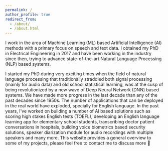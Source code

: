 ```yaml
---
permalink: /
author_profile: true
redirect_from: 
  - /about/
  - /about.html
---
```



I work in the area of Machine Learning (ML) based Artificial Intelligence (AI) methods with a primary focus on speech and text data. I obtained my PhD in Electrical Engineering in 2017 and have been working in the industry since then, trying to advance state-of-the-art Natural Language Processing (NLP) based systems. 

I started my PhD during very exciting times when the field of natural language processing that traditionally straddled both signal processing (mainly for audio data) and old school statistical learning, was at the cusp of being revolutionized by a new wave of Deep Neural Network (DNN) based systems. We have made more progress in the last decade than any of the past decades since 1950s. The number of applications that can be deployed in the real world have exploded, specially for English language. In the past years, I've worked on building a number of AI based solutions such as scoring high stakes English tests (TOEFL), developing an English language learning app for elementary school students, transcribing doctor patient conversations in hospitals, building voice biometrics based security solutions, speaker diarization module for audio recordings with multiple speakers and many more. This website provides a general overview to some of my projects, please feel free to contact me to discuss more 🙂